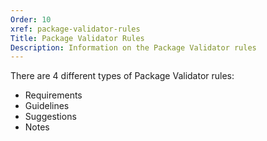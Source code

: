 ```yaml
---
Order: 10
xref: package-validator-rules
Title: Package Validator Rules
Description: Information on the Package Validator rules
---
```


There are 4 different types of Package Validator rules:

* Requirements
* Guidelines
* Suggestions
* Notes
